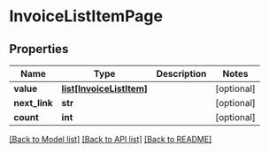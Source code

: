 # InvoiceListItemPage

## Properties
Name | Type | Description | Notes
------------ | ------------- | ------------- | -------------
**value** | [**list[InvoiceListItem]**](InvoiceListItem.md) |  | [optional] 
**next_link** | **str** |  | [optional] 
**count** | **int** |  | [optional] 

[[Back to Model list]](../README.md#documentation-for-models) [[Back to API list]](../README.md#documentation-for-api-endpoints) [[Back to README]](../README.md)


